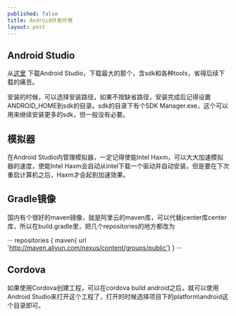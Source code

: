 ```yaml
---
published: false
title: Android开发环境
layout: post
---
```

## Android Studio

从[这里](http://www.androiddevtools.cn/) 下载Android Studio，下载最大的那个，含sdk和各种tools，省得后续下载的痛苦。

安装的时候，可以选择安装路径，如果不按缺省路径，安装完成后记得设置ANDROID_HOME到sdk的目录。sdk的目录下有个SDK Manager.exe，这个可以用来继续安装更多的sdk，但一般没有必要。

## 模拟器

在Android Studio内管理模拟器，一定记得使能Intel Haxm，可以大大加速模拟器的速度，使能Intel Haxm会自动从intel下载一个驱动并自动安装，但是要在下次重启计算机之后，Haxm才会起到加速效果。

## Gradle镜像

国内有个很好的maven镜像，就是阿里云的maven库，可以代替jcenter库center库，所以在build.gradle里，把几个repositories的地方都改为

···
repositories {
        maven{ url 'http://maven.aliyun.com/nexus/content/groups/public'}
    }
···

## Cordova

如果使用Cordova创建工程，可以在cordova build android之后，就可以使用Android Studio来打开这个工程了，打开的时候选择项目下的platform\android这个目录即可。